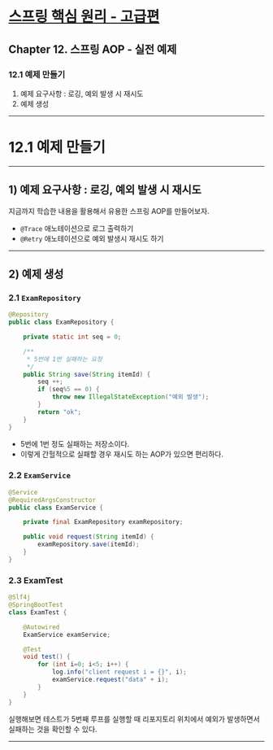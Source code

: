 # <a href = "../README.md" target="_blank">스프링 핵심 원리 - 고급편</a>
## Chapter 12. 스프링 AOP - 실전 예제
### 12.1 예제 만들기
1) 예제 요구사항 : 로깅, 예외 발생 시 재시도
2) 예제 생성

---

# 12.1 예제 만들기

---

## 1) 예제 요구사항 : 로깅, 예외 발생 시 재시도
지금까지 학습한 내용을 활용해서 유용한 스프링 AOP를 만들어보자.
- `@Trace` 애노테이션으로 로그 출력하기
- `@Retry` 애노테이션으로 예외 발생시 재시도 하기

---

## 2) 예제 생성

### 2.1 `ExamRepository`
```java
@Repository
public class ExamRepository {

    private static int seq = 0;

    /**
     * 5번에 1번 실패하는 요청
     */
    public String save(String itemId) {
        seq ++;
        if (seq%5 == 0) {
            throw new IllegalStateException("예외 발생");
        }
        return "ok";
    }
}
```
- 5번에 1번 정도 실패하는 저장소이다.
- 이렇게 간헐적으로 실패할 경우 재시도 하는 AOP가 있으면 편리하다.

### 2.2 `ExamService`
```java
@Service
@RequiredArgsConstructor
public class ExamService {

    private final ExamRepository examRepository;

    public void request(String itemId) {
        examRepository.save(itemId);
    }
}
```

### 2.3 ExamTest
```java
@Slf4j
@SpringBootTest
class ExamTest {

    @Autowired
    ExamService examService;

    @Test
    void test() {
        for (int i=0; i<5; i++) {
            log.info("client request i = {}", i);
            examService.request("data" + i);
        }
    }
}
```
실행해보면 테스트가 5번째 루프를 실행할 때 리포지토리 위치에서 예외가 발생하면서 실패하는 것을
확인할 수 있다.

---
